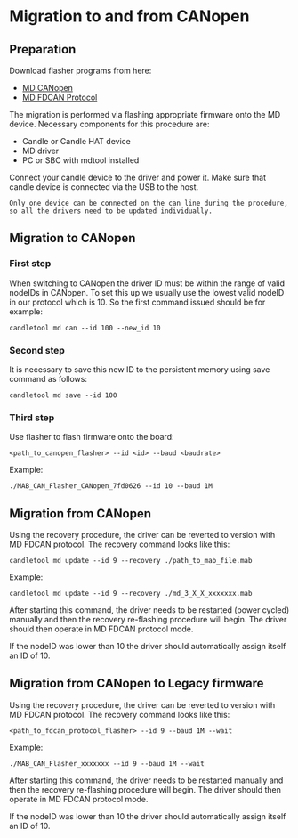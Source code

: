 # Migration to and from CANopen

## Preparation

Download flasher programs from here:

- [MD CANopen](canopen-flashers)
- [MD FDCAN Protocol](software_downloads)

The migration is performed via flashing appropriate firmware onto the MD device. Necessary
components for this procedure are:

- Candle or Candle HAT device
- MD driver
- PC or SBC with mdtool installed

Connect your candle device to the driver and power it. Make sure that candle device is connected via
the USB to the host.

```{important}
Only one device can be connected on the can line during the procedure, so all the drivers need to be updated individually.
```

## Migration to CANopen

### First step

When switching to CANopen the driver ID must be within the range of valid nodeIDs in CANopen. To set
this up we usually use the lowest valid nodeID in our protocol which is 10. So the first command
issued should be for example:

```
candletool md can --id 100 --new_id 10
```

### Second step

It is necessary to save this new ID to the persistent memory using save command as follows:

```
candletool md save --id 100
```

### Third step

Use flasher to flash firmware onto the board:

```
<path_to_canopen_flasher> --id <id> --baud <baudrate>
```

Example:

```
./MAB_CAN_Flasher_CANopen_7fd0626 --id 10 --baud 1M
```

## Migration from CANopen

Using the recovery procedure, the driver can be reverted to version with MD FDCAN protocol. The
recovery command looks like this:

```
candletool md update --id 9 --recovery ./path_to_mab_file.mab
```

Example:

```
candletool md update --id 9 --recovery ./md_3_X_X_xxxxxxx.mab
```

After starting this command, the driver needs to be restarted (power cycled) manually and then the
recovery re-flashing procedure will begin. The driver should then operate in MD FDCAN protocol mode.

If the nodeID was lower than 10 the driver should automatically assign itself an ID of 10.

## Migration from CANopen to Legacy firmware

Using the recovery procedure, the driver can be reverted to version with MD FDCAN protocol. The
recovery command looks like this:

```
<path_to_fdcan_protocol_flasher> --id 9 --baud 1M --wait
```

Example:

```
./MAB_CAN_Flasher_xxxxxxx --id 9 --baud 1M --wait
```

After starting this command, the driver needs to be restarted manually and then the recovery
re-flashing procedure will begin. The driver should then operate in MD FDCAN protocol mode.

If the nodeID was lower than 10 the driver should automatically assign itself an ID of 10.
